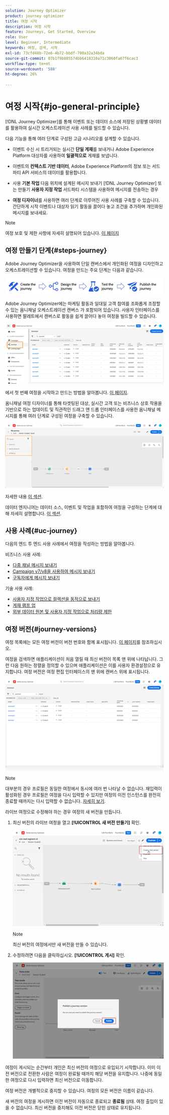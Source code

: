 ```yaml
---
solution: Journey Optimizer
product: journey optimizer
title: 여정 시작
description: 여정 시작
feature: Journeys, Get Started, Overview
role: User
level: Beginner, Intermediate
keywords: 여정, 검색, 시작
exl-id: 73cfd48b-72e6-4b72-bbdf-700a32a34bda
source-git-commit: 07b1f9b885574bb6418310a71c3060fa67f6cac3
workflow-type: tm+mt
source-wordcount: '588'
ht-degree: 26%

---
```



# 여정 시작{#jo-general-principle}

[!DNL Journey Optimizer]를 통해 이벤트 또는 데이터 소스에 저장된 상황별 데이터를 활용하여 실시간 오케스트레이션 사용 사례를 빌드할 수 있습니다.

다음 기능을 통해 여러 단계로 구성된 고급 시나리오를 설계할 수 있습니다.

* 이벤트 수신 시 트리거되는 실시간 **단일 게재**&#x200B;를 보내거나 Adobe Experience Platform 대상자를 사용하여 **일괄적으로** 게재를 보냅니다.

* 이벤트의 **컨텍스트 기반 데이터**, Adobe Experience Platform의 정보 또는 서드파티 API 서비스의 데이터를 활용합니다.

* 사용 **기본 작업** 다음 위치에 설계된 메시지 보내기 [!DNL Journey Optimizer] 또는 만들기 **사용자 지정 작업** 서드파티 시스템을 사용하여 메시지를 전송하는 경우

* **여정 디자이너**&#x200B;를 사용하면 여러 단계로 이루어진 사용 사례를 구축할 수 있습니다. 간단하게 시작 이벤트나 대상자 읽기 활동을 끌어다 놓고 조건을 추가하며 개인화된 메시지를 보내세요.


>[!NOTE]
>
>여정 보호 및 제한 사항에 자세히 설명되어 있습니다. [이 페이지](../start/guardrails.md)

## 여정 만들기 단계{#steps-journey}

Adobe Journey Optimizer을 사용하여 단일 캔버스에서 개인화된 여정을 디자인하고 오케스트레이션할 수 있습니다. 여정을 만드는 주요 단계는 다음과 같습니다.

![](assets/journey-creation-process.png)

Adobe Journey Optimizer에는 마케팅 활동과 일대일 고객 참여를 조화롭게 조정할 수 있는 옴니채널 오케스트레이션 캔버스 가 포함되어 있습니다. 사용자 인터페이스를 사용하면 팔레트에서 캔버스로 활동을 쉽게 끌어다 놓아 여정을 빌드할 수 있습니다.

![](assets/interface-journeys.png)

에서 첫 번째 여정을 시작하고 만드는 방법을 알아봅니다. [이 페이지](journey-gs.md).

옴니채널 여정 디자이너를 통해 타겟팅된 대상, 실시간 고객 또는 비즈니스 상호 작용을 기반으로 하는 업데이트 및 직관적인 드래그 앤 드롭 인터페이스를 사용한 옴니채널 메시지를 통해 여러 단계로 구성된 여정을 구축할 수 있습니다.

![](assets/journey38.png)

자세한 내용 [이 섹션](using-the-journey-designer.md).

데이터 엔지니어는 데이터 소스, 이벤트 및 작업을 포함하여 여정을 구성하는 단계에 대해 자세히 설명합니다. [이 섹션](../configuration/about-data-sources-events-actions.md).


## 사용 사례{#uc-journey}

다음의 엔드 투 엔드 사용 사례에서 여정을 작성하는 방법을 알아봅니다.

비즈니스 사용 사례:

* [다중 채널 메시지 보내기](journeys-uc.md)
* [Campaign v7/v8을 사용하여 메시지 보내기](ajo-ac.md)
* [구독자에게 메시지 보내기](message-to-subscribers-uc.md)

기술 사용 사례:

* [사용자 지정 작업으로 컬렉션을 동적으로 보내기](collections.md)
* [게재 램프 업](ramp-up-deliveries-uc.md)
* [외부 데이터 원본 및 사용자 지정 작업으로 처리량 제한](limit-throughput.md)

## 여정 버전{#journey-versions}

여정 목록에는 모든 여정 버전이 버전 번호와 함께 표시됩니다. [이 페이지](../building-journeys/using-the-journey-designer.md)를 참조하십시오.

여정을 검색하면 애플리케이션이 처음 열릴 때 최신 버전이 목록 맨 위에 나타납니다. 그런 다음 원하는 정렬을 정의할 수 있으며 애플리케이션은 이를 사용자 환경설정으로 유지합니다. 여정 버전은 여정 편집 인터페이스의 맨 위에 캔버스 위에 표시됩니다.

![](assets/journeyversions1.png)

>[!NOTE]
>
>대부분의 경우 프로필은 동일한 여정에서 동시에 여러 번 나타날 수 없습니다. 재입력이 활성화된 경우 프로필은 여정을 다시 입력할 수 있지만 여정의 이전 인스턴스를 완전히 종료할 때까지는 다시 입력할 수 없습니다. [자세히 보기](end-journey.md).

라이브 여정으로 수정해야 하는 경우 여정의 새 버전을 만듭니다.

1. 최신 버전의 라이브 여정을 열고 **[!UICONTROL 새 버전 만들기]** 확인.

   ![](assets/journeyversions2.png)

   >[!NOTE]
   >
   >최신 버전의 여정에서만 새 버전을 만들 수 있습니다.

1. 수정하려면 다음을 클릭하십시오. **[!UICONTROL 게시]** 확인.

   ![](assets/journeyversions3.png)

여정이 게시되는 순간부터 개인은 최신 버전의 여정으로 유입되기 시작합니다. 이미 이전 버전으로 전환한 사람은 여정이 완료될 때까지 해당 버전을 유지합니다. 나중에 동일한 여정으로 다시 입력하면 최신 버전으로 이동합니다.

여정 버전은 개별적으로 중지할 수 있습니다. 여정의 모든 버전은 이름이 같습니다.

새 버전의 여정을 게시하면 이전 버전이 자동으로 종료되고 **종료됨** 상태. 여정 출입이 있을 수 없습니다. 최신 버전을 중지해도 이전 버전은 닫힌 상태로 유지됩니다.
